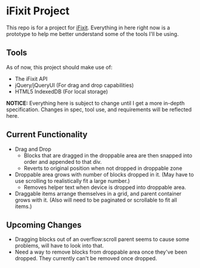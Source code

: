 # iFixit Project

This repo is for a project for [iFixit](http://ifixit.com). Everything in here right now is a prototype to help me better understand some of the tools I'll be using.

## Tools

As of now, this project should make use of:

*  The iFixit API
*  jQuery/jQueryUI (For drag and drop capabilities)
*  HTML5 IndexedDB (For local storage)

**NOTICE:** Everything here is subject to change until I get a more in-depth specification. Changes in spec, tool use, and requirements will be reflected here.

## Current Functionality

*  Drag and Drop
   *  Blocks that are dragged in the droppable area are then snapped into order and appended to that div.
   *  Reverts to original position when not dropped in droppable zone
*  Droppable area grows with number of blocks dropped in it. (May have to use scrolling to realistically fit a large number.)
   *  Removes helper text when device is dropped into droppable area.
*  Draggable items arrange themselves in a grid, and parent container grows with it. (Also will need to be paginated or scrollable to fit all items.)


## Upcoming Changes

*  Dragging blocks out of an overflow:scroll parent seems to cause some problems, will have to look into that.
*  Need a way to remove blocks from droppable area once they've been dropped. They currently can't be removed once dropped.
